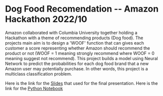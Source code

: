 # Dog Food Recomendation -- Amazon Hackathon 2022/10

Amazon collaborated with Columbia University together holding a Hackathon with a theme of recommending products (Dog food). The projects main aim is to design a 'WOOF' function that can gives each customer a score representing whether Amazon should recommend the product or not (WOOF = 1 meaning strongly recommend where WOOF = 0 meaning suggest not recommend). This project builds a model using Neural Network to predict the probabilities for each dog food brand that a new Amazon user may potentially purchase. In other words, this project is a multiclass classification problem. 

Here is the link for the [Slides](ProTeam_Amazon_Hackathon.pdf) that used for the final presentation.
Here is the link for the [Python Notebook](Amazon_Hackathon_Product_recommendation.ipynb)
 
